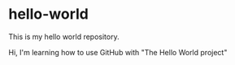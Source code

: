 # hello-world
This is my hello world repository.

Hi,
I'm learning how to use GitHub with "The Hello World project"
